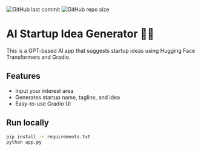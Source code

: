 ![GitHub last commit](https://img.shields.io/github/last-commit/dhanushyadav122/ai_startup_idea_generator)
![GitHub repo size](https://img.shields.io/github/repo-size/dhanushyadav122/ai_startup_idea_generator)

# AI Startup Idea Generator 🧠🚀

This is a GPT-based AI app that suggests startup ideas using Hugging Face Transformers and Gradio.

## Features
- Input your interest area
- Generates startup name, tagline, and idea
- Easy-to-use Gradio UI

## Run locally
```bash
pip install -r requirements.txt
python app.py
